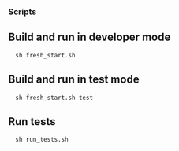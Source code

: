 ### Scripts

## Build and run in developer mode
```  
  sh fresh_start.sh
```
## Build and run in test mode
```  
  sh fresh_start.sh test
```
## Run tests
```
  sh run_tests.sh 
```
